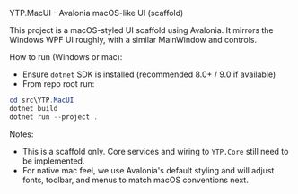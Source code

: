 YTP.MacUI - Avalonia macOS-like UI (scaffold)

This project is a macOS-styled UI scaffold using Avalonia. It mirrors the Windows WPF UI roughly, with a similar MainWindow and controls.

How to run (Windows or mac):

- Ensure `dotnet` SDK is installed (recommended 8.0+ / 9.0 if available)
- From repo root run:

```powershell
cd src\YTP.MacUI
dotnet build
dotnet run --project .
```

Notes:
- This is a scaffold only. Core services and wiring to `YTP.Core` still need to be implemented.
- For native mac feel, we use Avalonia's default styling and will adjust fonts, toolbar, and menus to match macOS conventions next.
